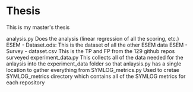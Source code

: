 # Thesis
This is my master's thesis

analysis.py			Does the analysis (linear regression of all the scoring, etc.)
ESEM - Dataset.ods:		This is the dataset of all the other ESEM data
ESEM - Survey - dataset.csv	This is the TP and FP from the 129 github repos surveyed
experiment_data.py		This collects all of the data needed for the anlaysis into the experiment_data folder so that anlaysis.py has a single location to gather everything from
SYMLOG_metrics.py		Used to cretae SYMLOG_metrics directory which contains all of the SYMLOG metrics for each repository

